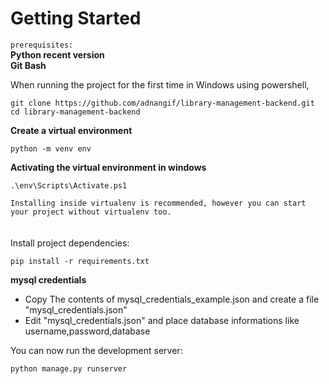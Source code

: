 # Getting Started

`prerequisites:`
<br>
**Python recent version**
<br>
**Git Bash**

When running the project for the first time in Windows using powershell,


    git clone https://github.com/adnangif/library-management-backend.git
    cd library-management-backend

 **Create a virtual environment**

    python -m venv env 
    
 **Activating the virtual environment in windows**
    
    .\env\Scripts\Activate.ps1


`
Installing inside virtualenv is recommended, however you can start your project without virtualenv too.
`
<br>
<br>
<br>
Install project dependencies:

    pip install -r requirements.txt
    
    
**mysql credentials**
* Copy The contents of mysql_credentials_example.json and create a file "mysql_credentials.json"
* Edit "mysql_credentials.json" and place database informations like username,password,database


You can now run the development server:

    python manage.py runserver
